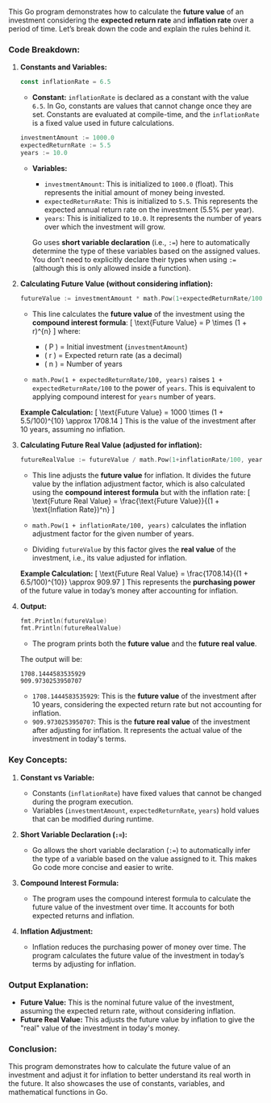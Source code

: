 This Go program demonstrates how to calculate the **future value** of an investment considering the **expected return rate** and **inflation rate** over a period of time. Let’s break down the code and explain the rules behind it.

### Code Breakdown:

1. **Constants and Variables:**
   ```go
   const inflationRate = 6.5
   ```
   - **Constant:** `inflationRate` is declared as a constant with the value `6.5`. In Go, constants are values that cannot change once they are set. Constants are evaluated at compile-time, and the `inflationRate` is a fixed value used in future calculations.
   
   ```go
   investmentAmount := 1000.0
   expectedReturnRate := 5.5
   years := 10.0
   ```
   - **Variables:**
     - `investmentAmount`: This is initialized to `1000.0` (float). This represents the initial amount of money being invested.
     - `expectedReturnRate`: This is initialized to `5.5`. This represents the expected annual return rate on the investment (5.5% per year).
     - `years`: This is initialized to `10.0`. It represents the number of years over which the investment will grow.
   
     Go uses **short variable declaration** (i.e., `:=`) here to automatically determine the type of these variables based on the assigned values. You don’t need to explicitly declare their types when using `:=` (although this is only allowed inside a function).

2. **Calculating Future Value (without considering inflation):**
   ```go
   futureValue := investmentAmount * math.Pow(1+expectedReturnRate/100, years)
   ```
   - This line calculates the **future value** of the investment using the **compound interest formula**:
     \[
     \text{Future Value} = P \times (1 + r)^{n}
     \]
     where:
     - \( P \) = Initial investment (`investmentAmount`)
     - \( r \) = Expected return rate (as a decimal)
     - \( n \) = Number of years
     
   - `math.Pow(1 + expectedReturnRate/100, years)` raises `1 + expectedReturnRate/100` to the power of `years`. This is equivalent to applying compound interest for `years` number of years.
   
   **Example Calculation:**
   \[
   \text{Future Value} = 1000 \times (1 + 5.5/100)^{10} \approx 1708.14
   \]
   This is the value of the investment after 10 years, assuming no inflation.

3. **Calculating Future Real Value (adjusted for inflation):**
   ```go
   futureRealValue := futureValue / math.Pow(1+inflationRate/100, years)
   ```
   - This line adjusts the **future value** for inflation. It divides the future value by the inflation adjustment factor, which is also calculated using the **compound interest formula** but with the inflation rate:
     \[
     \text{Future Real Value} = \frac{\text{Future Value}}{(1 + \text{Inflation Rate})^n}
     \]
     
   - `math.Pow(1 + inflationRate/100, years)` calculates the inflation adjustment factor for the given number of years.
   - Dividing `futureValue` by this factor gives the **real value** of the investment, i.e., its value adjusted for inflation.

   **Example Calculation:**
   \[
   \text{Future Real Value} = \frac{1708.14}{(1 + 6.5/100)^{10}} \approx 909.97
   \]
   This represents the **purchasing power** of the future value in today’s money after accounting for inflation.

4. **Output:**
   ```go
   fmt.Println(futureValue)
   fmt.Println(futureRealValue)
   ```
   - The program prints both the **future value** and the **future real value**.
   
   The output will be:
   ```
   1708.1444583535929
   909.9730253950707
   ```
   - `1708.1444583535929`: This is the **future value** of the investment after 10 years, considering the expected return rate but not accounting for inflation.
   - `909.9730253950707`: This is the **future real value** of the investment after adjusting for inflation. It represents the actual value of the investment in today's terms.

### Key Concepts:

1. **Constant vs Variable:**
   - Constants (`inflationRate`) have fixed values that cannot be changed during the program execution.
   - Variables (`investmentAmount`, `expectedReturnRate`, `years`) hold values that can be modified during runtime.

2. **Short Variable Declaration (`:=`):**
   - Go allows the short variable declaration (`:=`) to automatically infer the type of a variable based on the value assigned to it. This makes Go code more concise and easier to write.

3. **Compound Interest Formula:**
   - The program uses the compound interest formula to calculate the future value of the investment over time. It accounts for both expected returns and inflation.

4. **Inflation Adjustment:**
   - Inflation reduces the purchasing power of money over time. The program calculates the future value of the investment in today’s terms by adjusting for inflation.

### Output Explanation:

- **Future Value:** This is the nominal future value of the investment, assuming the expected return rate, without considering inflation.
- **Future Real Value:** This adjusts the future value by inflation to give the "real" value of the investment in today's money.

### Conclusion:
This program demonstrates how to calculate the future value of an investment and adjust it for inflation to better understand its real worth in the future. It also showcases the use of constants, variables, and mathematical functions in Go.